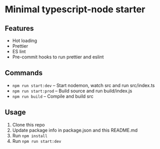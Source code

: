 # Minimal typescript-node starter

## Features

- Hot loading
- Prettier
- ES lint
- Pre-commit hooks to run prettier and eslint

## Commands

- `npm run start:dev` – Start nodemon, watch src and run src/index.ts
- `npm run start:prod` – Build source and run build/index.js
- `npm run build` – Compile and build src

## Usage

1. Clone this repo
2. Update package info in package.json and this README.md
3. Run `npm install`
4. Run `npm run start:dev`
